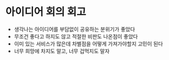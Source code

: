 # 아이디어 회의 회고

- 생각나는 아이디어를 부담없이 공유하는 분위기가 좋았다
- 무조건 좋다고 하지도 않고 적절한 비판도 나온점이 좋았다
- 이미 있는 서비스가 많은데 차별점을 어떻게 가져가야할지 고민이 된다
- 너무 희망에 차지도 말고, 너무 겁먹지도 말자
